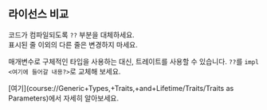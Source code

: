 ## 라이선스 비교

코드가 컴파일되도록 `??` 부분을 대체하세요.  
표시된 줄 이외의 다른 줄은 변경하지 마세요.

<div class="hint">  
매개변수로 구체적인 타입을 사용하는 대신, 트레이트를 사용할 수 있습니다.  
<code>??</code>를 <code>impl &lt;여기에 들어갈 내용?></code>로 교체해 보세요.  

[여기](course://Generic+Types,+Traits,+and+Lifetime/Traits/Traits as Parameters)에서 자세히 알아보세요.  

</div>